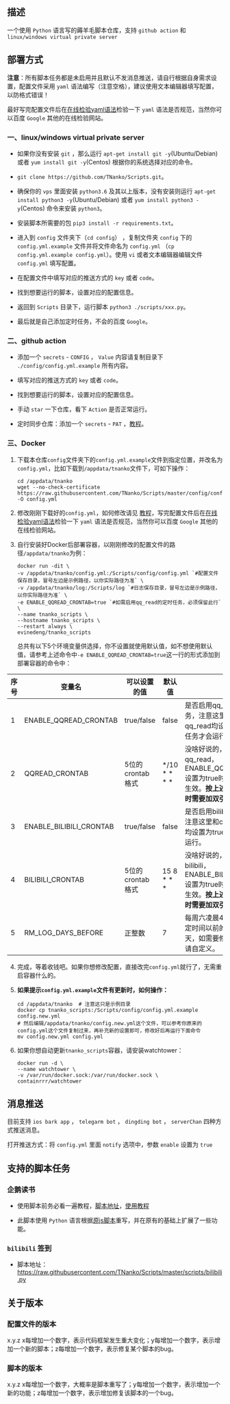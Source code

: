 ## 描述

一个使用 `Python` 语言写的薅羊毛脚本仓库，支持 `github action` 和 `linux/windows virtual private server` 

## 部署方式

**注意**：所有脚本任务都是未启用并且默认不发消息推送，请自行根据自身需求设置，配置文件采用 `yaml` 语法编写（注意空格），建议使用文本编辑器填写配置，以防格式错误！ 

最好写完配置文件后在[在线检验yaml语法](https://www.toolfk.com/tool-format-yaml)检验一下 `yaml` 语法是否规范，当然你可以百度 `Google` 其他的在线检验网站。

### 一、linux/windows virtual private server

* 如果你没有安装 `git` ，那么运行 `apt-get install git -y`(Ubuntu/Debian) 或者 `yum install git -y`(Centos) 根据你的系统选择对应的命令。

* `git clone https://github.com/TNanko/Scripts.git`。

* 确保你的 `vps` 里面安装 `python3.6` 及其以上版本，没有安装则运行 `apt-get install python3 -y`(Ubuntu/Debian) 或者 `yum install python3 -y`(Centos) 命令来安装 `python3`。

* 安装脚本所需要的包 `pip3 install -r requirements.txt`。

* 进入到 `config` 文件夹下（`cd config`） ，复制文件夹 `config` 下的 `config.yml.example` 文件并将文件命名为 `config.yml` （`cp config.yml.example config.yml`）。使用 `vi` 或者文本编辑器编辑文件 `config.yml` 填写配置。

* 在配置文件中填写对应的推送方式的 `key` 或者 `code`。

* 找到想要运行的脚本，设置对应的配置信息。

* 返回到 `Scripts` 目录下，运行脚本 `python3 ./scripts/xxx.py`。

* 最后就是自己添加定时任务，不会的百度 `Google`。

### 二、github action

* 添加一个 `secrets` - `CONFIG` ， `Value` 内容请复制目录下 `./config/config.yml.example` 所有内容。

* 填写对应的推送方式的 `key` 或者 `code`。

* 找到想要运行的脚本，设置对应的配置信息。

* 手动 `star` 一下仓库，看下 `Action` 是否正常运行。

* 定时同步仓库：添加一个 `secrets` - `PAT` ，[教程](https://www.jianshu.com/p/bb82b3ad1d11)。

### 三、Docker

1. 下载本仓库`config`文件夹下的`config.yml.example`文件到指定位置，并改名为`config.yml`，比如下载到`/appdata/tnanko`文件下，可如下操作：

    ```shell
    cd /appdata/tnanko
    wget --no-check-certificate https://raw.githubusercontent.com/TNanko/Scripts/master/config/config.yml.example -O config.yml
    ```

2. 修改刚刚下载好的`config.yml`，如何修改请见 [教程](docs/qq_read.md)，写完配置文件后在[在线检验yaml语法](https://www.toolfk.com/tool-format-yaml)检验一下 `yaml` 语法是否规范，当然你可以百度 `Google` 其他的在线检验网站。

3. 自行安装好Docker后部署容器，以刚刚修改的配置文件的路径`/appdata/tnanko`为例：

    ```shell
    docker run -dit \
    -v /appdata/tnanko/config.yml:/Scripts/config/config.yml `#配置文件保存目录，冒号左边是示例路径，以你实际路径为准` \
    -v /appdata/tnanko/log:/Scripts/log `#日志保存目录，冒号左边是示例路径，以你实际路径为准` \
    -e ENABLE_QQREAD_CRONTAB=true `#如需启用qq_read的定时任务，必须保留此行` \
    --name tnanko_scripts \
    --hostname tnanko_scripts \
    --restart always \
    evinedeng/tnanko_scripts
    ```

    总共有以下5个环境变量供选择，你不设置就使用默认值，如不想使用默认值，请参考上述命令中`-e ENABLE_QQREAD_CRONTAB=true`这一行的形式添加到部署容器的命令中：

| 序号 | 变量名               | 可以设置的值 | 默认值    | 说明                                                                                    |
| ---- | ----------------------- | ---------------- | ------------ | ----------------------------------------------------------------------------------------- |
| 1    | ENABLE_QQREAD_CRONTAB   | true/false       | false        | 是否启用qq_read的定时任务，注意这里和config.yml中qq_read均设置为true，定时任务才会运行。 |
| 2    | QQREAD_CRONTAB          | 5位的crontab格式 | */10 * * * * | 没啥好说的，你想啥时候运行qq_read，ENABLE_QQREAD_CRONTAB设置为true时，本项设置才会生效。**按上述部署容器的命令时需要加双引号。** |
| 3    | ENABLE_BILIBILI_CRONTAB | true/false       | false        | 是否启用bilibili的定时任务，注意这里和config.yml中bilibili均设置为true，定时任务才会运行。 |
| 4    | BILIBILI_CRONTAB        | 5位的crontab格式 | 15 8 * * * | 没啥好说的，你想啥时候运行bilibili，ENABLE_BILIBILI_CRONTAB设置为true时，本项设置才会生效。**按上述部署容器的命令时需要加双引号。** |
| 5    | RM_LOG_DAYS_BEFORE      | 正整数        | 7            | 每周六凌晨4:25分自动删除指定时间以前的日志，默认为7天，如需要修改为其他天数，请自定义。 |

4. 完成，等着收钱吧。如果你想修改配置，直接改完`config.yml`就行了，无需重启容器什么的。

5. **如果提示`config.yml.example`文件有更新时，如何操作：**

    ```shell
    cd /appdata/tnanko  # 注意这只是示例目录
    docker cp tnanko_scripts:/Scripts/config/config.yml.example config.new.yml
    # 然后编辑/appdata/tnanko/config.new.yml这个文件，可以参考你原来的config.yml这个文件复制过来，再补充新的设置即可，修改好后再运行下面命令
    mv config.new.yml config.yml
    ```
6. 如果你想自动更新`tnanko_scripts`容器，请安装watchtower：

    ```shell
    docker run -d \
    --name watchtower \
    -v /var/run/docker.sock:/var/run/docker.sock \
    containrrr/watchtower
    ```

## 消息推送

目前支持 `ios bark app` ， `telegarm bot` ， `dingding bot` ， `serverChan` 四种方式推送消息。

打开推送方式：将 `config.yml` 里面 `notify` 选项中，参数 `enable` 设置为 `true`

## 支持的脚本任务

### 企鹅读书

* 使用脚本前务必看一遍教程，[脚本地址](https://raw.githubusercontent.com/TNanko/Scripts/master/scripts/qq_read.py)，[使用教程](https://github.com/TNanko/Scripts/blob/master/docs/qq_read.md)

* 此脚本使用 `Python` 语言根据[原js脚本](https://raw.githubusercontent.com/ziye12/JavaScript/master/Task/qqreads.js)重写，并在原有的基础上扩展了一些功能。

### `bilibili` 签到

* 脚本地址：https://raw.githubusercontent.com/TNanko/Scripts/master/scripts/bilibili.py

## 关于版本

### 配置文件的版本

x.y.z x每增加一个数字，表示代码框架发生重大变化；y每增加一个数字，表示增加一个新的脚本；z每增加一个数字，表示修复某个脚本的bug。

### 脚本的版本

x.y.z x每增加一个数字，大概率是脚本重写了；y每增加一个数字，表示增加一个新的功能；z每增加一个数字，表示增加修复该脚本的一个bug。
